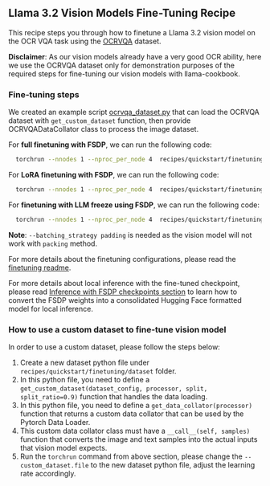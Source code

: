 ## Llama 3.2 Vision Models Fine-Tuning Recipe
This recipe steps you through how to finetune a Llama 3.2 vision model on the OCR VQA task using the [OCRVQA](https://huggingface.co/datasets/HuggingFaceM4/the_cauldron/viewer/ocrvqa?row=0) dataset.

**Disclaimer**: As our vision models already have a very good OCR ability, here we use the OCRVQA dataset only for demonstration purposes of the required steps for fine-tuning our vision models with llama-cookbook.

### Fine-tuning steps

We created an example script [ocrvqa_dataset.py](./datasets/ocrvqa_dataset.py) that can load the OCRVQA dataset with `get_custom_dataset` function, then provide OCRVQADataCollator class to process the image dataset.

For **full finetuning with FSDP**, we can run the following code:

```bash
  torchrun --nnodes 1 --nproc_per_node 4  recipes/quickstart/finetuning/finetuning.py --enable_fsdp --lr 1e-5  --num_epochs 3 --batch_size_training 2 --model_name meta-llama/Llama-3.2-11B-Vision-Instruct --dist_checkpoint_root_folder ./finetuned_model --dist_checkpoint_folder fine-tuned  --use_fast_kernels --dataset "custom_dataset" --custom_dataset.test_split "test" --custom_dataset.file "recipes/quickstart/finetuning/datasets/ocrvqa_dataset.py"  --run_validation True --batching_strategy padding
```

For **LoRA finetuning with FSDP**, we can run the following code:

```bash
  torchrun --nnodes 1 --nproc_per_node 4  recipes/quickstart/finetuning/finetuning.py --enable_fsdp --lr 1e-5  --num_epochs 3 --batch_size_training 2 --model_name meta-llama/Llama-3.2-11B-Vision-Instruct --dist_checkpoint_root_folder ./finetuned_model --dist_checkpoint_folder fine-tuned  --use_fast_kernels --dataset "custom_dataset" --custom_dataset.test_split "test" --custom_dataset.file "recipes/quickstart/finetuning/datasets/ocrvqa_dataset.py"  --run_validation True --batching_strategy padding  --use_peft --peft_method lora
```

For **finetuning with LLM freeze using FSDP**, we can run the following code:

```bash
  torchrun --nnodes 1 --nproc_per_node 4  recipes/quickstart/finetuning/finetuning.py --enable_fsdp --lr 1e-5  --num_epochs 3 --batch_size_training 2 --model_name meta-llama/Llama-3.2-11B-Vision-Instruct --dist_checkpoint_root_folder ./finetuned_model --dist_checkpoint_folder fine-tuned  --use_fast_kernels --dataset "custom_dataset" --custom_dataset.test_split "test" --custom_dataset.file "recipes/quickstart/finetuning/datasets/ocrvqa_dataset.py"  --run_validation True --batching_strategy padding --freeze_LLM_only True
```
**Note**: `--batching_strategy padding` is needed as the vision model will not work with `packing` method.

For more details about the finetuning configurations, please read the [finetuning readme](./README.md).

For more details about local inference with the fine-tuned checkpoint, please read [Inference with FSDP checkpoints section](../../getting-started/inference/local_inference/#inference-with-fsdp-checkpoints) to learn how to convert the FSDP weights into a consolidated Hugging Face formatted model for local inference.

### How to use a custom dataset to fine-tune vision model

In order to use a custom dataset, please follow the steps below:

1. Create a new dataset python file under `recipes/quickstart/finetuning/dataset` folder.
2. In this python file, you need to define a `get_custom_dataset(dataset_config, processor, split, split_ratio=0.9)` function that handles the data loading.
3. In this python file, you need to define a `get_data_collator(processor)` function that returns a custom data collator that can be used by the Pytorch Data Loader.
4. This custom data collator class must have a `__call__(self, samples)` function that converts the image and text samples into the actual inputs that vision model expects.
5. Run the `torchrun` command from above section, please change the `--custom_dataset.file` to the new dataset python file, adjust the learning rate accordingly.

